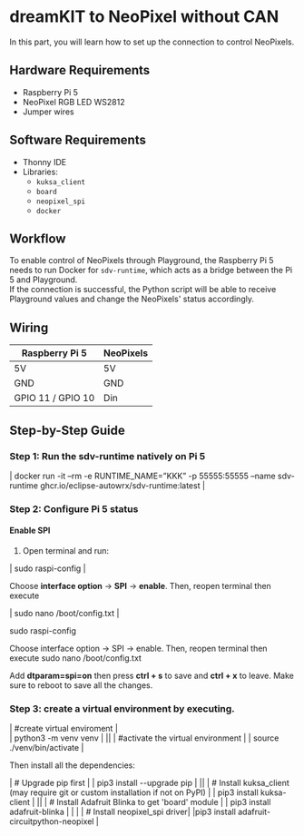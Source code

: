 # dreamKIT to NeoPixel without CAN

In this part, you will learn how to set up the connection to control NeoPixels.


## Hardware Requirements

- Raspberry Pi 5
- NeoPixel RGB LED WS2812
- Jumper wires

## Software Requirements

- Thonny IDE
- Libraries:
  - `kuksa_client`
  - `board`
  - `neopixel_spi`
  - `docker`


## Workflow

To enable control of NeoPixels through Playground, the Raspberry Pi 5 needs to run Docker for `sdv-runtime`, which acts as a bridge between the Pi 5 and Playground.  
If the connection is successful, the Python script will be able to receive Playground values and change the NeoPixels' status accordingly.


## Wiring

| Raspberry Pi 5   | NeoPixels        |
| ---------------- | ---------------- |
| 5V               | 5V               |
| GND              | GND              |
| GPIO 11 / GPIO 10| Din              |


## Step-by-Step Guide

### Step 1: Run the sdv-runtime natively on Pi 5

| docker run -it –rm -e RUNTIME_NAME=”KKK” -p 55555:55555 –name sdv-runtime ghcr.io/eclipse-autowrx/sdv-runtime:latest |

### Step 2: Configure Pi 5 status

#### Enable SPI

1. Open terminal and run:

| sudo raspi-config |

Choose **interface option** -> **SPI** -> **enable**.
Then, reopen terminal then execute

| sudo nano /boot/config.txt |

sudo raspi-config

Choose interface option -> SPI -> enable.
Then, reopen terminal then execute
sudo nano /boot/config.txt
 
Add **dtparam=spi=on** then press **ctrl + s** to save and **ctrl + x** to leave.
Make sure to reboot to save all the changes.

### Step 3: create a virtual environment by executing.

| #create virtual enviroment         |  
| python3 -m venv venv               |
||
| #activate the virtual environment  |
| source ./venv/bin/activate         |

Then install all the dependencies:


| # Upgrade pip first |
| pip3 install --upgrade pip |
||
| # Install kuksa_client (may require git or custom installation if not on PyPI) |
| pip3 install kuksa-client |
||
| # Install Adafruit Blinka to get 'board' module |
| pip3 install adafruit-blinka |
| |
| # Install neopixel_spi driver|
|pip3 install adafruit-circuitpython-neopixel |



